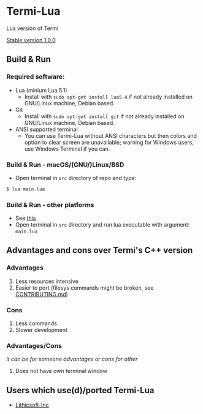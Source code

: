 # Termi-Lua
Lua version of Termi

[Stable version 1.0.0](https://github.com/ringwormGO-organization/Termi-Lua/releases/tag/v1.0.0)

## Build & Run
### Required software:
- Lua (minium Lua 5.1)
  - Install with ```sudo apt-get install lua5.4``` if not already installed on GNU/Linux machine, Debian based.
- Git
  - Install with ```sudo apt-get install git``` if not already installed on GNU/Linux machine, Debian based.
- ANSI supported terminal
  - You can use Termi-Lua without ANSI characters but then colors and option to clear screen are unavailable; warning for Windows users, use Windows Terminal if you can.

### Build & Run - macOS/(GNU/)Linux/BSD
- Open terminal in `src` directory of repo and type:
```sh
$ lua main.lua
```

### Build & Run - other platforms
- See [this](https://github.com/ringwormGO-organization/Termi-Lua/blob/main/CONTRIBUTING.md#port-termi-to-new-platform)
- Open terminal in `src` directory and run lua executable with argument: `main.lua`

## Advantages and cons over Termi's C++ version
### Advantages
1. Less resources intensive
2. Easier to port (filesys commands might be broken, see [CONTRIBUTING.md](https://github.com/ringwormGO-organization/Termi-Lua/blob/main/CONTRIBUTING.md))

### Cons
1. Less commands
2. Slower development

### Advantages/Cons
*it can be for someone advantages or cons for other*
1. Does not have own terminal window

## Users which use(d)/ported Termi-Lua
- [Lithicsoft-Inc](https://github.com/Lithicsoft-Inc)
